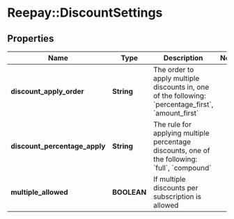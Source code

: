 # Reepay::DiscountSettings

## Properties
Name | Type | Description | Notes
------------ | ------------- | ------------- | -------------
**discount_apply_order** | **String** | The order to apply multiple discounts in, one of the following: &#x60;percentage_first&#x60;, &#x60;amount_first&#x60; | 
**discount_percentage_apply** | **String** | The rule for applying multiple percentage discounts, one of the following: &#x60;full&#x60;, &#x60;compound&#x60; | 
**multiple_allowed** | **BOOLEAN** | If multiple discounts per subscription is allowed | 


